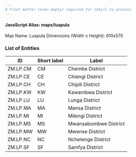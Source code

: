 ```yaml
---
# Front matter (even empty) required for Jekyll to process
---
```


#### JavaScript Alias: maps/luapula

Map Name: Luapula
Dimensions (Width x Height): 610x570





### List of Entities

ID | Short label | Label
---|---|---|
ZM.LP.CM|CM|Chembe District
ZM.LP.CE|CE|Chiengi District
ZM.LP.CH|CH|Chipili District
ZM.LP.KW|KW|Kawambwa District
ZM.LP.LU|LU|Lunga District
ZM.LP.MA|MA|Mansa District
ZM.LP.MI|MI|Milengi District
ZM.LP.MS|MS|Mwansabombwe District
ZM.LP.MW|MW|Mwense District
ZM.LP.NC|NC|Nchelenge District
ZM.LP.SF|SF|Samfya District